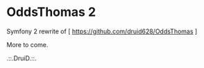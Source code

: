 OddsThomas 2
========================

Symfony 2 rewrite of [ https://github.com/druid628/OddsThomas ]  
  
More to come.  
  
  
.::.DruiD.::.
